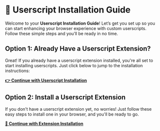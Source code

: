 # **🚀 Userscript Installation Guide**  
Welcome to your **Userscript Installation Guide**! Let’s get you set up so you can start enhancing your browser experience with custom userscripts. Follow these simple steps and you’ll be ready in no time.

## **Option 1: Already Have a Userscript Extension?**  
Great! If you already have a userscript extension installed, you're all set to start installing userscripts. Just click below to jump to the installation instructions:

[**👉 Continue with Userscript Installation**](userscripts/add-userscript.md)

## **Option 2: Install a Userscript Extension**  
If you don't have a userscript extension yet, no worries! Just follow these easy steps to install one in your browser, and you'll be ready to go.

[**🔧 Continue with Extension Installation**](extension/install-extension.md)
